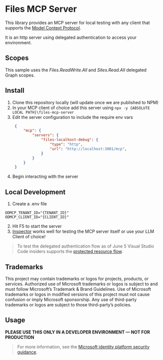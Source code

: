 # Files MCP Server

This library provides an MCP server for local testing with any client that supports the [Model Context Protocol](https://modelcontextprotocol.io/introduction).

It is an http server using delegated authentication to access your environment.

## Scopes

This sample uses the *Files.ReadWrite.All* and *Sites.Read.All* delegated Graph scopes.

## Install

1. Clone this repository locally (will update once we are published to NPM)
2. In your MCP client of choice add this server using `npx -y {ABSOLUTE LOCAL PATH}\files-mcp-server`
3. Edit the server configuration to include the require env vars
   ```json
    {
        "mcp": {
            "servers": {
                "files-localhost-debug": {
                    "type": "http",
                    "url": "http://localhost:3001/mcp",
                }
            }
        }
    }
   ```
4. Begin interacting with the server

## Local Development

1. Create a .env file

```
ODMCP_TENANT_ID="{TENANT_ID}"
ODMCP_CLIENT_ID="{CLIENT_ID}"
```
2. Hit F5 to start the server
3. [Inspector](https://github.com/modelcontextprotocol/inspector) works well for testing the MCP server itself or use your LLM Client of choice!

> To test the delegated authentication flow as of June 5 Visual Studio Code insiders supports the [protected resource flow](https://datatracker.ietf.org/doc/html/rfc9728).

## Trademarks

This project may contain trademarks or logos for projects, products, or services. Authorized use of Microsoft trademarks or logos is subject to and must follow Microsoft’s Trademark & Brand Guidelines. Use of Microsoft trademarks or logos in modified versions of this project must not cause confusion or imply Microsoft sponsorship. Any use of third-party trademarks or logos are subject to those third-party’s policies.

## Usage

**PLEASE USE THIS ONLY IN A DEVELOPER ENVIRONMENT — NOT FOR PRODUCTION**

> For more information, see the [Microsoft identity platform security guidance](https://learn.microsoft.com/en-us/entra/identity-platform/secure-least-privileged-access).
